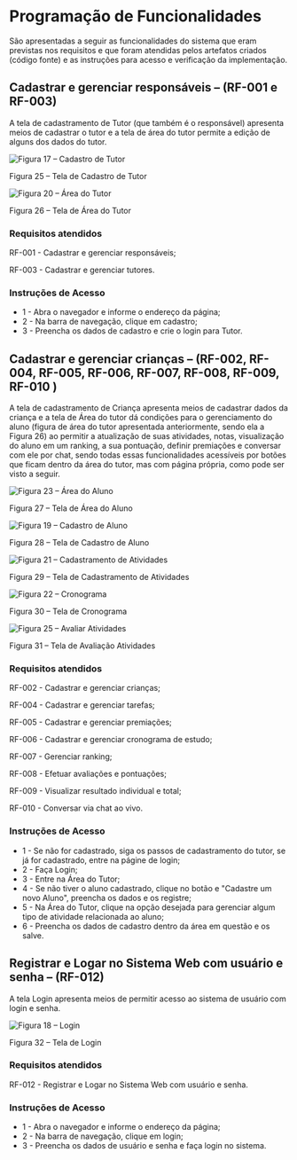 # Programação de Funcionalidades

São apresentadas a seguir as funcionalidades do sistema que eram previstas nos requisitos e que foram atendidas pelos artefatos criados (código fonte) e as instruções para acesso e verificação da implementação.

## Cadastrar e gerenciar responsáveis – (RF-001 e RF-003)

A tela de cadastramento de Tutor (que também é o responsável) apresenta meios de cadastrar o tutor e a tela de área do tutor permite a edição de alguns dos dados do tutor.

![Figura 17 – Cadastro de Tutor ](img/figura17.PNG)
</center>Figura 25 – Tela de Cadastro de Tutor</center>

![Figura 20 – Área do Tutor ](img/figura20.PNG)
</center>Figura 26 – Tela de Área do Tutor</center>

### Requisitos atendidos

RF-001 - Cadastrar e gerenciar responsáveis;

RF-003 - Cadastrar e gerenciar tutores.

### Instruções de Acesso

* 1 - Abra o navegador e informe o endereço da página;
* 2 - Na barra de navegação, clique em cadastro;
* 3 - Preencha os dados de cadastro e crie o login para Tutor.

##	Cadastrar e gerenciar crianças – (RF-002, RF-004, RF-005, RF-006, RF-007, RF-008, RF-009, RF-010 )

A tela de cadastramento de Criança apresenta meios de cadastrar dados da criança e a tela de Área do tutor dá condições para o gerenciamento do aluno (figura de área do tutor apresentada anteriormente, sendo ela a Figura 26) ao permitir a atualização de suas atividades, notas, visualização do aluno em um ranking, a sua pontuação, definir premiações e conversar com ele por chat, sendo todas essas funcionalidades acessíveis por botões que ficam dentro da área do tutor, mas com página própria, como pode ser visto a seguir.

![Figura 23 – Área do Aluno ](img/figura23.PNG)
</center>Figura 27 – Tela de Área do Aluno</center>

![Figura 19 – Cadastro de Aluno ](img/figura19.PNG)
</center>Figura 28 – Tela de Cadastro de Aluno</center>

![Figura 21 –  Cadastramento de Atividades ](img/figura21.PNG)
</center>Figura 29 – Tela de Cadastramento de Atividades</center>

![Figura 22 –  Cronograma ](img/figura22.PNG)
</center>Figura 30 – Tela de Cronograma</center>

![Figura 25 –  Avaliar Atividades ](img/figura25.PNG)
</center>Figura 31 – Tela de Avaliação Atividades</center>

### Requisitos atendidos

RF-002 - Cadastrar e gerenciar crianças;

RF-004 - Cadastrar e gerenciar tarefas;

RF-005 - Cadastrar e gerenciar premiações;

RF-006 - Cadastrar e gerenciar cronograma de estudo;

RF-007 - Gerenciar ranking;

RF-008 - Efetuar avaliações e pontuações;

RF-009 - Visualizar resultado individual e total;

RF-010 - Conversar via chat ao vivo.

### Instruções de Acesso

* 1 - Se não for cadastrado, siga os passos de cadastramento do tutor, se já for cadastrado, entre na págine de login;
* 2 - Faça Login;
* 3 - Entre na Área do Tutor;
* 4 - Se não tiver o aluno cadastrado, clique no botão e "Cadastre um novo Aluno", preencha os dados e os registre;
* 5 - Na Área do Tutor, clique na opção desejada para gerenciar algum tipo de atividade relacionada ao aluno;
* 6 - Preencha os dados de cadastro dentro da área em questão e os salve.

## Registrar e Logar no Sistema Web com usuário e senha – (RF-012)

A tela Login apresenta meios de permitir acesso ao sistema de usuário com login e senha.

![Figura 18 – Login](img/figura18.PNG)
</center>Figura 32 – Tela de Login</center>

### Requisitos atendidos

RF-012 - Registrar e Logar no Sistema Web com usuário e senha.

### Instruções de Acesso

* 1 - Abra o navegador e informe o endereço da página;
* 2 - Na barra de navegação, clique em login;
* 3 - Preencha os dados de usuário e senha e faça login no sistema.
